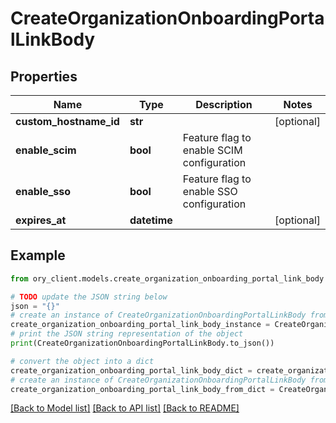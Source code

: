 # CreateOrganizationOnboardingPortalLinkBody


## Properties

Name | Type | Description | Notes
------------ | ------------- | ------------- | -------------
**custom_hostname_id** | **str** |  | [optional] 
**enable_scim** | **bool** | Feature flag to enable SCIM configuration | 
**enable_sso** | **bool** | Feature flag to enable SSO configuration | 
**expires_at** | **datetime** |  | [optional] 

## Example

```python
from ory_client.models.create_organization_onboarding_portal_link_body import CreateOrganizationOnboardingPortalLinkBody

# TODO update the JSON string below
json = "{}"
# create an instance of CreateOrganizationOnboardingPortalLinkBody from a JSON string
create_organization_onboarding_portal_link_body_instance = CreateOrganizationOnboardingPortalLinkBody.from_json(json)
# print the JSON string representation of the object
print(CreateOrganizationOnboardingPortalLinkBody.to_json())

# convert the object into a dict
create_organization_onboarding_portal_link_body_dict = create_organization_onboarding_portal_link_body_instance.to_dict()
# create an instance of CreateOrganizationOnboardingPortalLinkBody from a dict
create_organization_onboarding_portal_link_body_from_dict = CreateOrganizationOnboardingPortalLinkBody.from_dict(create_organization_onboarding_portal_link_body_dict)
```
[[Back to Model list]](../README.md#documentation-for-models) [[Back to API list]](../README.md#documentation-for-api-endpoints) [[Back to README]](../README.md)


